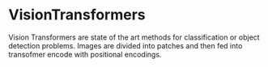 # VisionTransformers
Vision Transformers are state of the art methods for classification or object detection problems. Images are divided into patches and then fed into transofmer encode with positional encodings.
